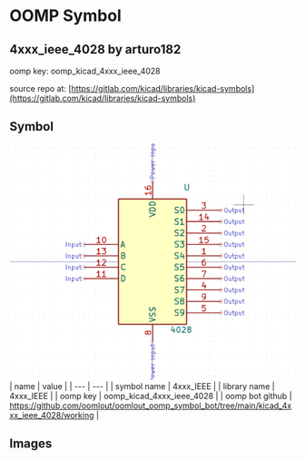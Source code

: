 # OOMP Symbol  
## 4xxx_ieee_4028  by arturo182  
  
oomp key: oomp_kicad_4xxx_ieee_4028  
  
source repo at: [https://gitlab.com/kicad/libraries/kicad-symbols](https://gitlab.com/kicad/libraries/kicad-symbols)  
## Symbol  
  
[![working.png](working_600.png)](working.png)  
| name | value | 
| --- | --- | 
| symbol name | 4xxx_IEEE | 
| library name | 4xxx_IEEE | 
| oomp key | oomp_kicad_4xxx_ieee_4028 | 
| oomp bot github | https://github.com/oomlout/oomlout_oomp_symbol_bot/tree/main/kicad_4xxx_ieee_4028/working | 
## Images  
